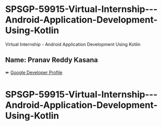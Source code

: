 # SPSGP-59915-Virtual-Internship---Android-Application-Development-Using-Kotlin
Virtual Internship - Android Application Development Using Kotlin

## Name: Pranav Reddy Kasana

⏩ [Google Developer Profile](https://g.dev/pranavkasana)

# SPSGP-59915-Virtual-Internship---Android-Application-Development-Using-Kotlin
